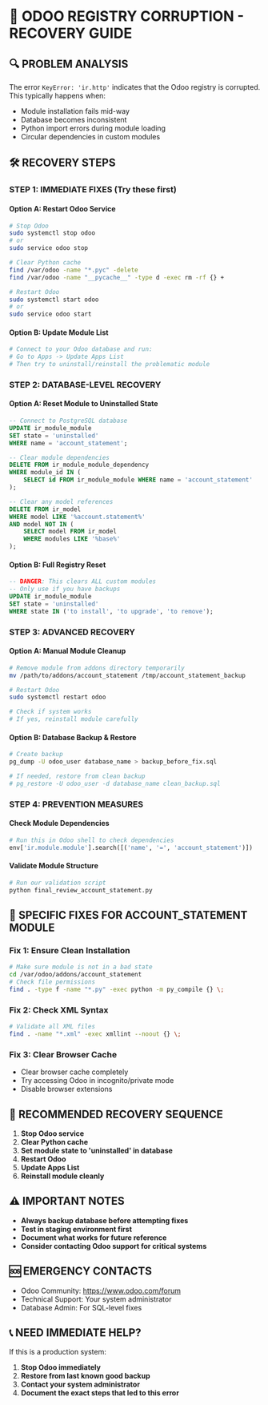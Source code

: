 
# 🚨 ODOO REGISTRY CORRUPTION - RECOVERY GUIDE

## 🔍 PROBLEM ANALYSIS
The error `KeyError: 'ir.http'` indicates that the Odoo registry is corrupted. 
This typically happens when:
- Module installation fails mid-way
- Database becomes inconsistent
- Python import errors during module loading
- Circular dependencies in custom modules

## 🛠️ RECOVERY STEPS

### STEP 1: IMMEDIATE FIXES (Try these first)

#### Option A: Restart Odoo Service
```bash
# Stop Odoo
sudo systemctl stop odoo
# or
sudo service odoo stop

# Clear Python cache
find /var/odoo -name "*.pyc" -delete
find /var/odoo -name "__pycache__" -type d -exec rm -rf {} +

# Restart Odoo
sudo systemctl start odoo
# or
sudo service odoo start
```

#### Option B: Update Module List
```bash
# Connect to your Odoo database and run:
# Go to Apps -> Update Apps List
# Then try to uninstall/reinstall the problematic module
```

### STEP 2: DATABASE-LEVEL RECOVERY

#### Option A: Reset Module to Uninstalled State
```sql
-- Connect to PostgreSQL database
UPDATE ir_module_module 
SET state = 'uninstalled' 
WHERE name = 'account_statement';

-- Clear module dependencies
DELETE FROM ir_module_module_dependency 
WHERE module_id IN (
    SELECT id FROM ir_module_module WHERE name = 'account_statement'
);

-- Clear any model references
DELETE FROM ir_model 
WHERE model LIKE '%account.statement%' 
AND model NOT IN (
    SELECT model FROM ir_model 
    WHERE modules LIKE '%base%'
);
```

#### Option B: Full Registry Reset
```sql
-- DANGER: This clears ALL custom modules
-- Only use if you have backups
UPDATE ir_module_module 
SET state = 'uninstalled' 
WHERE state IN ('to install', 'to upgrade', 'to remove');
```

### STEP 3: ADVANCED RECOVERY

#### Option A: Manual Module Cleanup
```bash
# Remove module from addons directory temporarily
mv /path/to/addons/account_statement /tmp/account_statement_backup

# Restart Odoo
sudo systemctl restart odoo

# Check if system works
# If yes, reinstall module carefully
```

#### Option B: Database Backup & Restore
```bash
# Create backup
pg_dump -U odoo_user database_name > backup_before_fix.sql

# If needed, restore from clean backup
# pg_restore -U odoo_user -d database_name clean_backup.sql
```

### STEP 4: PREVENTION MEASURES

#### Check Module Dependencies
```python
# Run this in Odoo shell to check dependencies
env['ir.module.module'].search([('name', '=', 'account_statement')])
```

#### Validate Module Structure
```bash
# Run our validation script
python final_review_account_statement.py
```

## 🔧 SPECIFIC FIXES FOR ACCOUNT_STATEMENT MODULE

### Fix 1: Ensure Clean Installation
```bash
# Make sure module is not in a bad state
cd /var/odoo/addons/account_statement
# Check file permissions
find . -type f -name "*.py" -exec python -m py_compile {} \;
```

### Fix 2: Check XML Syntax
```bash
# Validate all XML files
find . -name "*.xml" -exec xmllint --noout {} \;
```

### Fix 3: Clear Browser Cache
- Clear browser cache completely
- Try accessing Odoo in incognito/private mode
- Disable browser extensions

## 🎯 RECOMMENDED RECOVERY SEQUENCE

1. **Stop Odoo service**
2. **Clear Python cache**
3. **Set module state to 'uninstalled' in database**
4. **Restart Odoo**
5. **Update Apps List**
6. **Reinstall module cleanly**

## ⚠️ IMPORTANT NOTES

- **Always backup database before attempting fixes**
- **Test in staging environment first**
- **Document what works for future reference**
- **Consider contacting Odoo support for critical systems**

## 🆘 EMERGENCY CONTACTS

- Odoo Community: https://www.odoo.com/forum
- Technical Support: Your system administrator
- Database Admin: For SQL-level fixes

## 📞 NEED IMMEDIATE HELP?

If this is a production system:
1. **Stop Odoo immediately**
2. **Restore from last known good backup**
3. **Contact your system administrator**
4. **Document the exact steps that led to this error**
